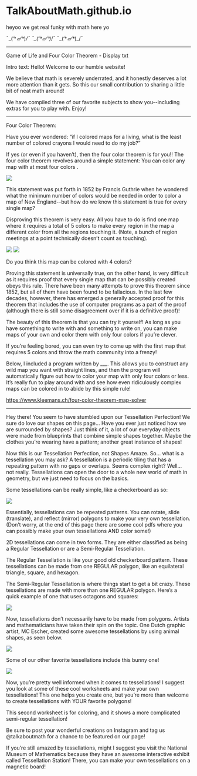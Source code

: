 # TalkAboutMath.github.io

heyoo we get real funky with math here yo

¯\_( ͡❛ ⏥ ͡❛)_/¯   ¯\_( ͡❛ ⏥ ͡❛)_/¯   ¯\_( ͡❛ ⏥ ͡❛)_/¯

----------------------------------

Game of Life and Four Color Theorem - Display txt

Intro text:
Hello! Welcome to our humble website! 

We believe that math is severely underrated, and it honestly deserves a lot more attention than it gets. So this our small contribution to sharing a little bit of neat math around!

We have compiled three of our favorite subjects to show you--including extras for you to play with. Enjoy!

----------------------------------

Four Color Theorem:

Have you ever wondered: “if I colored maps for a living, what is the least number of colored crayons I would need to do my job?”

If yes (or even if you haven’t), then the four color theorem is for you!! 
The four color theorem revolves around a simple statement: 
You can color any map with at most four colors .

<img src="https://i2.wp.com/geoawesomeness.com/wp-content/uploads/2017/12/Four-color-map-2.png?resize=1119%2C671&ssl=1">


This statement was put forth in 1852 by Francis Guthrie when he wondered what the minimum number of colors would be needed in order to color a map of New England--but how do we know this statement is true for every single map?

Disproving this theorem is very easy. All you have to do is find one map where it requires a total of 5 colors to make every region in the map a different color from all the regions touching it. (Note, a bunch of region meetings at a point technically doesn’t count as touching).

<img src="https://www.kleemans.ch/static/fourcolors/examples/img02.png">
<img src="https://www.kleemans.ch/images/181.png">

Do you think this map can be colored with 4 colors?


Proving this statement is universally true, on the other hand, is very difficult as it requires proof that every single map that can be possibly created obeys this rule. There have been many attempts to prove this theorem since 1852, but all of them have been found to be fallacious. In the last few decades, however, there has emerged a generally accepted proof for this theorem that includes the use of computer programs as a part of the proof (although there is still some disagreement over if it is a definitive proof)!

The beauty of this theorem is that you can try it yourself! As long as you have something to write with and something to write on, you can make maps of your own and color them with only four colors if you’re clever. 

If you’re feeling bored, you can even try to come up with the first map that requires 5 colors and throw the math community into a frenzy!

Below, I included a program written by ___. This allows you to construct any wild map you want with straight lines, and then the program will automatically figure out how to color your map with only four colors or less. It’s really fun to play around with and see how even ridiculously complex maps can be colored in to abide by this simple rule! 

https://www.kleemans.ch/four-color-theorem-map-solver

-----------------------------------

Hey there! You seem to have stumbled upon our Tessellation Perfection!
We sure do love our shapes on this page… Have you ever just noticed how we are surrounded by shapes? Just think of it, a lot of our everyday objects were made from blueprints that combine simple shapes together. Maybe the clothes you’re wearing have a pattern; another great instance of shapes!

Now this is our Tessellation Perfection, not Shapes Amaze. So… what is a tessellation you may ask? A tessellation is a periodic tiling that has a repeating pattern with no gaps or overlaps. Seems complex right? Well… not really. Tessellations can open the door to a whole new world of math in geometry, but we just need to focus on the basics.

Some tessellations can be really simple, like a checkerboard as so:

<img src="https://upload.wikimedia.org/wikipedia/commons/thumb/7/70/Checkerboard_pattern.svg/1200px-Checkerboard_pattern.svg.png">

Essentially, tessellations can be repeated patterns. You can rotate, slide (translate), and reflect (mirror) polygons to make your very own tessellation. (Don’t worry, at the end of this page there are some cool pdfs where you can possibly make your own tessellations AND color some!)

2D tessellations can come in two forms. They are either classified as being a Regular Tessellation or are a Semi-Regular Tessellation. 

The Regular Tessellation is like your good old checkerboard pattern. These tessellations can be made from one REGULAR polygon, like an equilateral triangle, square, and hexagon.

The Semi-Regular Tessellation is where things start to get a bit crazy. These tessellations are made with more than one REGULAR polygon. Here’s a quick example of one that uses octagons and squares:

<img src="https://upload.wikimedia.org/wikipedia/commons/thumb/e/e1/Tiling_Semiregular_4-8-8_Truncated_Square.svg/400px-Tiling_Semiregular_4-8-8_Truncated_Square.svg.png">

Now, tessellations don’t necessarily have to be made from polygons. Artists and mathematicians have taken their spin on the topic. One Dutch graphic artist, MC Escher, created some awesome tessellations by using animal shapes, as seen below. 

<img src="https://d2jv9003bew7ag.cloudfront.net/uploads/MC-Escher-Lizard-1942.jpg">


Some of our other favorite tessellations include this bunny one!

<img src="https://i.pinimg.com/originals/42/4c/7b/424c7be21010bd963ef7319c7f4f260f.gif">



Now, you’re pretty well informed when it comes to tessellations! I suggest you look at some of these cool worksheets and make your own tessellations! 
This one helps you create one, but you’re more than welcome to create tessellations with YOUR favorite polygons!

This second worksheet is for coloring, and it shows a more complicated semi-regular tessellation!

Be sure to post your wonderful creations on Instagram and tag us @talkaboutmath for a chance to be featured on our page!

If you’re still amazed by tessellations, might I suggest you visit the National Museum of Mathematics because they have an awesome interactive exhibit called Tessellation Station! There, you can make your own tessellations on a magnetic board!





















